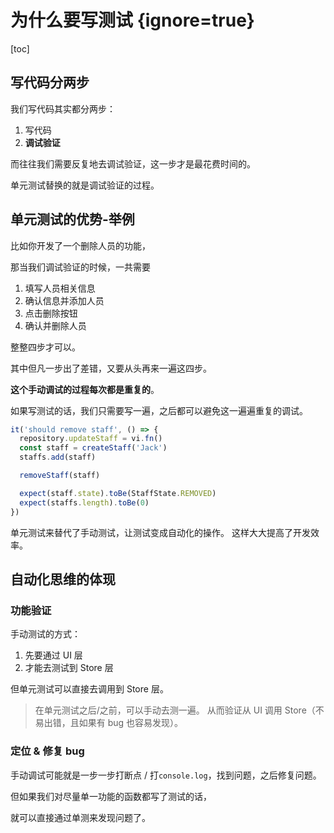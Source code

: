 # 为什么要写测试 {ignore=true}

[toc]

## 写代码分两步

我们写代码其实都分两步：

1. 写代码
2. **调试验证**

而往往我们需要反复地去调试验证，这一步才是最花费时间的。

单元测试替换的就是调试验证的过程。

## 单元测试的优势-举例

比如你开发了一个删除人员的功能，

那当我们调试验证的时候，一共需要

1. 填写人员相关信息
2. 确认信息并添加人员
3. 点击删除按钮
4. 确认并删除人员

整整四步才可以。

其中但凡一步出了差错，又要从头再来一遍这四步。

**这个手动调试的过程每次都是重复的**。

如果写测试的话，我们只需要写一遍，之后都可以避免这一遍遍重复的调试。

```typescript
it('should remove staff', () => {
  repository.updateStaff = vi.fn()
  const staff = createStaff('Jack')
  staffs.add(staff)

  removeStaff(staff)

  expect(staff.state).toBe(StaffState.REMOVED)
  expect(staffs.length).toBe(0)
})
```

单元测试来替代了手动测试，让测试变成自动化的操作。
这样大大提高了开发效率。


## 自动化思维的体现

### 功能验证

手动测试的方式：

1. 先要通过 UI 层
2. 才能去测试到 Store 层

但单元测试可以直接去调用到 Store 层。

> 在单元测试之后/之前，可以手动去测一遍。
> 从而验证从 UI 调用 Store（不易出错，且如果有 bug 也容易发现）。

### 定位 & 修复 bug

手动调试可能就是一步一步打断点 / 打`console.log`，找到问题，之后修复问题。

但如果我们对尽量单一功能的函数都写了测试的话，

就可以直接通过单测来发现问题了。